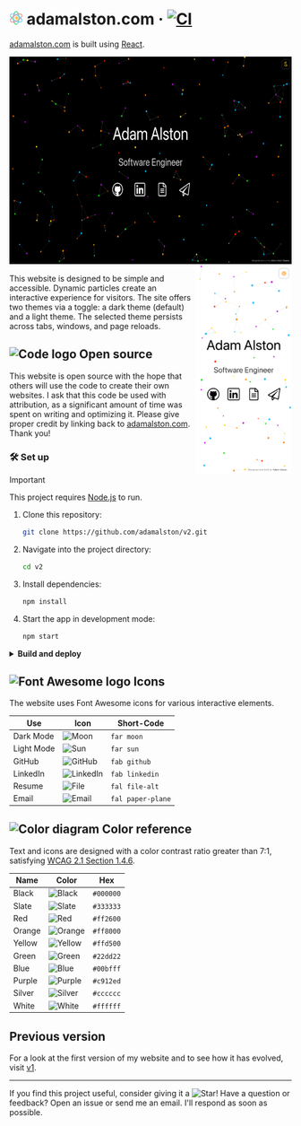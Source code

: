# <img alt="Atom icon" src="public/icons/favicon.svg" height="24"/> adamalston<span>.</span>com &middot; [![CI](https://github.com/adamalston/v2/actions/workflows/ci.yml/badge.svg)](https://github.com/adamalston/v2/actions/workflows/ci.yml)

[adamalston.com](https://www.adamalston.com) is built using [React](https://react.dev).

<img alt="Desktop preview" src="images/desktop.png" float="left" height="370"/> <img alt="Mobile preview" src="images/mobile.png" align="right" height="370"/>

This website is designed to be simple and accessible. Dynamic particles create an interactive experience for visitors. The site offers two themes via a toggle: a dark theme (default) and a light theme. The selected theme persists across tabs, windows, and page reloads.

## <img alt="Code logo" src="https://git.io/JUnUc" height="18"/> Open source

This website is open source with the hope that others will use the code to create their own websites. I ask that this code be used with attribution, as a significant amount of time was spent on writing and optimizing it. Please give proper credit by linking back to [adamalston.com](https://www.adamalston.com). Thank you!

### 🛠️ Set up

> [!IMPORTANT]
> This project requires [Node.js](https://nodejs.org/) to run.

1. Clone this repository:
   ```sh
   git clone https://github.com/adamalston/v2.git
   ```
2. Navigate into the project directory:
   ```sh
   cd v2
   ```
3. Install dependencies:
   ```sh
   npm install
   ```
4. Start the app in development mode:
   ```sh
   npm start
   ```

<details>
  <summary><b>Build and deploy</b></summary>

1. Create a production build:
   ```sh
   npm run build
   ```
2. Refer to the [React Deployment](https://create-react-app.dev/docs/deployment) docs to deploy to platforms like GitHub Pages, Netlify, or Vercel.

</details>

## <img alt="Font Awesome logo" src="https://git.io/JUnJT" height="18"/> Icons

The website uses Font Awesome icons for various interactive elements.

| Use        | Icon                                                         | Short-Code        |
| ---------- | ------------------------------------------------------------ | ----------------- |
| Dark Mode  | <img alt="Moon" src="https://git.io/JYkZg" height="20"/>     | `far moon`        |
| Light Mode | <img alt="Sun" src="https://git.io/JYkZF" height="20"/>      | `far sun`         |
| GitHub     | <img alt="GitHub" src="https://git.io/JYOvL" height="20"/>   | `fab github`      |
| LinkedIn   | <img alt="LinkedIn" src="https://git.io/JYOex" height="20"/> | `fab linkedin`    |
| Resume     | <img alt="File" src="https://git.io/JYOeu" height="20"/>     | `fal file-alt`    |
| Email      | <img alt="Email" src="https://git.io/JYOei" height="20"/>    | `fal paper-plane` |

## <img alt="Color diagram" src="https://git.io/JUnT0" height="18"> Color reference

Text and icons are designed with a color contrast ratio greater than 7:1, satisfying [WCAG 2.1 Section 1.4.6](https://www.w3.org/TR/WCAG21/#contrast-enhanced).

| Name   | Color                                              | Hex       |
| ------ | -------------------------------------------------- | --------- |
| Black  | ![Black](https://dummyimage.com/16/000000/000000)  | `#000000` |
| Slate  | ![Slate](https://dummyimage.com/16/333333/333333)  | `#333333` |
| Red    | ![Red](https://dummyimage.com/16/ff2600/ff2600)    | `#ff2600` |
| Orange | ![Orange](https://dummyimage.com/16/ff8000/ff8000) | `#ff8000` |
| Yellow | ![Yellow](https://dummyimage.com/16/ffd500/ffd500) | `#ffd500` |
| Green  | ![Green](https://dummyimage.com/16/22dd22/22dd22)  | `#22dd22` |
| Blue   | ![Blue](https://dummyimage.com/16/00bfff/00bfff)   | `#00bfff` |
| Purple | ![Purple](https://dummyimage.com/16/c912ed/c912ed) | `#c912ed` |
| Silver | ![Silver](https://dummyimage.com/16/cccccc/cccccc) | `#cccccc` |
| White  | ![White](https://dummyimage.com/16/ffffff/ffffff)  | `#ffffff` |

## Previous version

For a look at the first version of my website and to see how it has evolved, visit [v1](https://github.com/adamalston/v1).

---

If you find this project useful, consider giving it a <img alt="Star" src="https://git.io/JUn8T" height="14">! Have a question or feedback? Open an issue or send me an email. I'll respond as soon as possible.
